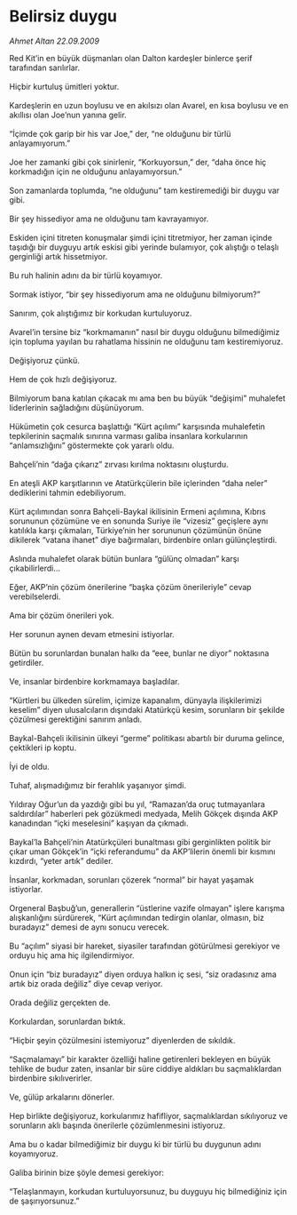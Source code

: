 # Belirsiz duygu

*Ahmet Altan 22.09.2009*

<div class="taraf_structure_2col_1zq">
<div class="margen_n">



 <p>Red Kit’in en büyük düşmanları olan Dalton kardeşler binlerce şerif tarafından sarılırlar. <br/><br/>Hiçbir kurtuluş ümitleri yoktur. <br/><br/>Kardeşlerin en uzun boylusu ve en akılsızı olan Avarel, en kısa boylusu ve en akıllısı olan Joe’nun yanına gelir. <br/><br/>“İçimde çok garip bir his var Joe,” der, “ne olduğunu bir türlü anlayamıyorum.” <br/><br/>Joe her zamanki gibi çok sinirlenir, “Korkuyorsun,” der, “daha önce hiç korkmadığın için ne olduğunu anlayamıyorsun.” <br/><br/>Son zamanlarda toplumda, “ne olduğunu” tam kestiremediği bir duygu var gibi. <br/><br/>Bir şey hissediyor ama ne olduğunu tam kavrayamıyor. <br/><br/>Eskiden içini titreten konuşmalar şimdi içini titretmiyor, her zaman içinde taşıdığı bir duyguyu artık eskisi gibi yerinde bulamıyor, çok alıştığı o telaşlı gerginliği artık hissetmiyor. <br/><br/>Bu ruh halinin adını da bir türlü koyamıyor. <br/><br/>Sormak istiyor, “bir şey hissediyorum ama ne olduğunu bilmiyorum?” <br/><br/>Sanırım, çok alıştığımız bir korkudan kurtuluyoruz. <br/><br/>Avarel’in tersine biz “korkmamanın” nasıl bir duygu olduğunu bilmediğimiz için topluma yayılan bu rahatlama hissinin ne olduğunu tam kestiremiyoruz. <br/><br/>Değişiyoruz çünkü. <br/><br/>Hem de çok hızlı değişiyoruz. <br/><br/>Bilmiyorum bana katılan çıkacak mı ama ben bu büyük “değişimi” muhalefet liderlerinin sağladığını düşünüyorum. <br/><br/>Hükümetin çok cesurca başlattığı “Kürt açılımı” karşısında muhalefetin tepkilerinin saçmalık sınırına varması galiba insanlara korkularının “anlamsızlığını” göstermekte çok yararlı oldu. <br/><br/>Bahçeli’nin “dağa çıkarız” zırvası kırılma noktasını oluşturdu. <br/><br/>En ateşli AKP karşıtlarının ve Atatürkçülerin bile içlerinden “daha neler” dediklerini tahmin edebiliyorum. <br/><br/>Kürt açılımından sonra Bahçeli-Baykal ikilisinin Ermeni açılımına, Kıbrıs sorununun çözümüne ve en sonunda Suriye ile “vizesiz” geçişlere aynı katılıkla karşı çıkmaları, Türkiye’nin her sorununun çözümünün önüne dikilerek “vatana ihanet” diye bağırmaları, birdenbire onları gülünçleştirdi. <br/><br/>Aslında muhalefet olarak bütün bunlara “gülünç olmadan” karşı çıkabilirlerdi... <br/><br/>Eğer, AKP’nin çözüm önerilerine “başka çözüm önerileriyle” cevap verebilselerdi. <br/><br/>Ama bir çözüm önerileri yok. <br/><br/>Her sorunun aynen devam etmesini istiyorlar. <br/><br/>Bütün bu sorunlardan bunalan halkı da “eee, bunlar ne diyor” noktasına getirdiler. <br/><br/>Ve, insanlar birdenbire korkmamaya başladılar. <br/><br/>“Kürtleri bu ülkeden sürelim, içimize kapanalım, dünyayla ilişkilerimizi keselim” diyen ulusalcıların dışındaki Atatürkçü kesim, sorunların bir şekilde çözülmesi gerektiğini sanırım anladı. <br/><br/>Baykal-Bahçeli ikilisinin ülkeyi “germe” politikası abartılı bir duruma gelince, çektikleri ip koptu. <br/><br/>İyi de oldu. <br/><br/>Tuhaf, alışmadığımız bir ferahlık yaşanıyor şimdi. <br/><br/>Yıldıray Oğur’un da yazdığı gibi bu yıl, “Ramazan’da oruç tutmayanlara saldırdılar” haberleri pek gözükmedi medyada, Melih Gökçek dışında AKP kanadından “içki meselesini” kaşıyan da çıkmadı. <br/><br/>Baykal’la Bahçeli’nin Atatürkçüleri bunaltması gibi gerginlikten politik bir çıkar uman Gökçek’in “içki referandumu” da AKP’lilerin önemli bir kısmını kızdırdı, “yeter artık” dediler. <br/><br/>İnsanlar, korkmadan, sorunları çözerek “normal” bir hayat yaşamak istiyorlar. <br/><br/>Orgeneral Başbuğ’un, generallerin “üstlerine vazife olmayan” işlere karışma alışkanlığını sürdürerek, “Kürt açılımından tedirgin olanlar, olmasın, biz buradayız” demesi de aynı sonucu verecek. <br/><br/>Bu “açılım” siyasi bir hareket, siyasiler tarafından götürülmesi gerekiyor ve orduyu hiç ama hiç ilgilendirmiyor. <br/><br/>Onun için “biz buradayız” diyen orduya halkın iç sesi, “siz oradasınız ama artık biz orada değiliz” diye cevap veriyor. <br/><br/>Orada değiliz gerçekten de. <br/><br/>Korkulardan, sorunlardan bıktık. <br/><br/>“Hiçbir şeyin çözülmesini istemiyoruz” diyenlerden de sıkıldık. <br/><br/>“Saçmalamayı” bir karakter özelliği haline getirenleri bekleyen en büyük tehlike de budur zaten, insanlar bir süre ciddiye aldıkları bu saçmalıklardan birdenbire sıkılıverirler. <br/><br/>Ve, gülüp arkalarını dönerler. <br/><br/>Hep birlikte değişiyoruz, korkularımız hafifliyor, saçmalıklardan sıkılıyoruz ve sorunların aklı başında önerilerle çözümlenmesini istiyoruz. <br/><br/>Ama bu o kadar bilmediğimiz bir duygu ki bir türlü bu duygunun adını koyamıyoruz. <br/><br/>Galiba birinin bize şöyle demesi gerekiyor: <br/><br/>“Telaşlanmayın, korkudan kurtuluyorsunuz, bu duyguyu hiç bilmediğiniz için de şaşırıyorsunuz.”</p>
<br/>
<br/>
<br/>



<br/>


<div id="taraf_not">
</div>

</div>


</div>
